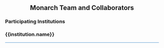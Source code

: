 <div class="container-fluid monarch-view monarch-team-view">

## Monarch Team and Collaborators

  <div class="card p-3 bg-light">
    <h3>
      Participating Institutions
    </h3>
    <div class="teamtoc">
      <dl>
        <!-- https://vuejs.org/v2/guide/list.html#v-for-on-a-lt-template-gt -->
        <template
          v-for="institution in institutions">
          <dt><a v-bind:href="'#' + institution.id">{{ institution.name }}</a></dt>
          <dd>
            {{ institution.peopleNames.join(', ') }}
          </dd>
        </template>
      </dl>
    </div>
  </div>
  <div v-for="institution in institutions" v-bind:id="institution.id" class="institution-target">
    <h3>
      <a v-bind:href="institution.website" target="_blank" rel="noreferrer">
        <img class="teamlogo" v-bind:src="institution.logo">
        {{institution.name}}
      </a>
    </h3>
    <div v-for="member in institution.people" class="teammember">
      <template v-if="member.alumni">
        <div class="teammember">
          <div class="membername">{{ member.name }} (alumni {{ member.title }})</div>
        </div>
      </template>
      <template v-else="!member.alumni">
        <div class="memberhead">
          <div class="membername">{{ member.name }}</div>
          <div class="membertitle">{{ member.title }}</div>
        </div>
        <img class="memberpicture" v-bind:src="member.picture"/>
        <div class="clearfix"></div>
        <div v-if="member.bio" v-bind:is="markdownToComponent(member.bio)" class="memberbio">
        </div>
        <!--
        <div class="membercontact">
          {{#email}}
          <a title="email" href="mailto:{{email}}" target="_blank"><img class="contactlogo" src="/image/logo-email.png" /></a> {{/email}} {{#website}}
          <a title="website" href="{{{website}}}" target="_blank"><img class="contactlogo" src="/image/logo-website.png" /></a> {{/website}} {{#twitter}}
          <a title="twitter" href="{{{twitter}}}" target="_blank"><img class="contactlogo" src="/image/logo-twitter.png" /></a> {{/twitter}} {{#facebook}}
          <a title="facebook" href="{{{facebook}}}" target="_blank"><img class="contactlogo" src="/image/logo-facebook.png" /></a> {{/facebook}}
        </div>
        -->
      </template>
    </div>
  </div>
</div>

<script>
import { getTeam } from '@/api/Resources';
import MarkdownIt from 'markdown-it';
import { applyLinkHandlers } from '../lib/markdown';

export default {
  components: {
  },
  data() {
    return {
      institutions: [],
      markdown: null,
      inRouterLink: false,
    };
  },
  created() {
    const parser = new MarkdownIt();
    this.markdown = parser;

    applyLinkHandlers(parser);
  },
  async mounted() {
    this.institutions = (await getTeam()).institutions;
  },
  methods: {
    markdownToComponent(source) {
      const rendered = this.markdown.render(source || '');
      return {
        template: `<div>${rendered}</div>`,
      };
    },
  }
};
</script>


<style lang="scss">
@import "~@/style/variables";

.container-fluid.monarch-view.monarch-team-view {
  h1, h2, h3, h4, h5, h6 {
    clear:both;
  }
  
  h2 {
    text-align: center;
  }

  figure {
    display:table;

    img {
      padding:15px;
    }
  }

  .right {
    float:right;
  }

  .left {
    float:left;
  }

  .center {
    margin-left:auto;
    margin-right:auto;
    vertical-align:middle;
    text-align:center;
  }

  .bottomright {
    float:right;
    position:relative;
    bottom:0;
    right:0;
  }

  figcaption {
    text-align:justify;
    font-size:12px;
    word-wrap:normal;
    display:table-caption;
    caption-side: bottom;
    padding: 0 10px 5px;
    line-height: 16px;
  }

  table {
    margin: auto;
    text-align: center;
    td a img {
      max-width: 120px;
      margin: 5px;
    }

    @media(min-width:$grid-float-breakpoint) {
      td a img {
        max-width: 200px;
      }
    }
  }

  .institution-target {
    padding-top: $navbar-height + 10px;
  }
  .team {
      padding: 0;
  }
  .team h3 {
      padding: 0;
  }
  img.teamlogo {
      display: inline-block;
      height: 50px;
      position: relative;
      top: -15px;
      float: right;
  }
  .teammember {
      border-top: #428bca solid 1px;
      padding: 10px 0px;
  }
  .membername {
      font-weight: 500;
      font-size: 16px;
  }
  .membertitle {
      font-style: italic;
      margin-bottom: 5px;
  }
  .memberbio {
      display: inline-block;
      line-height: 24px;
      font-weight: 200;
      font-family: Helvetica, Arial, sans-serif;
  }

  .memberhead {
      float: left;
  }
  .memberpicture {
      padding-left: 1em;
      max-height: 45px;
      height: auto;
  }
  .contactlogo {
      padding-right: 0.5em;
      max-height: 20px;
      height: auto;
  }
}

</style>
